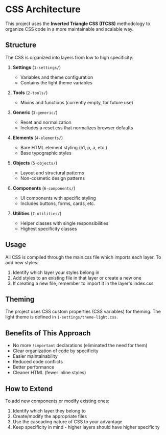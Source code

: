 # CSS Architecture

This project uses the **Inverted Triangle CSS (ITCSS)** methodology to organize CSS code in a more maintainable and scalable way.

## Structure

The CSS is organized into layers from low to high specificity:

1. **Settings** (`1-settings/`)
   - Variables and theme configuration
   - Contains the light theme variables

2. **Tools** (`2-tools/`)
   - Mixins and functions (currently empty, for future use)

3. **Generic** (`3-generic/`)
   - Reset and normalization
   - Includes a reset.css that normalizes browser defaults

4. **Elements** (`4-elements/`)
   - Bare HTML element styling (h1, p, a, etc.)
   - Base typographic styles

5. **Objects** (`5-objects/`)
   - Layout and structural patterns
   - Non-cosmetic design patterns

6. **Components** (`6-components/`)
   - UI components with specific styling
   - Includes buttons, forms, cards, etc.

7. **Utilities** (`7-utilities/`)
   - Helper classes with single responsibilities
   - Highest specificity classes

## Usage

All CSS is compiled through the main.css file which imports each layer. To add new styles:

1. Identify which layer your styles belong in
2. Add styles to an existing file in that layer or create a new one
3. If creating a new file, remember to import it in the layer's index.css

## Theming

The project uses CSS custom properties (CSS variables) for theming. The light theme is defined in `1-settings/theme-light.css`.

## Benefits of This Approach

- No more `!important` declarations (eliminated the need for them)
- Clear organization of code by specificity
- Easier maintainability
- Reduced code conflicts
- Better performance
- Cleaner HTML (fewer inline styles)

## How to Extend

To add new components or modify existing ones:

1. Identify which layer they belong to
2. Create/modify the appropriate files
3. Use the cascading nature of CSS to your advantage
4. Keep specificity in mind - higher layers should have higher specificity
